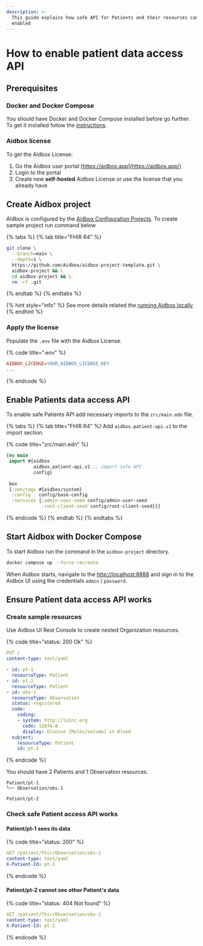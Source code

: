 ```yaml
---
description: >-
  This guide explains how safe API for Patients and their resources can be
  enabled
---
```


# How to enable patient data access API

## Prerequisites

### Docker and Docker Compose

You should have Docker and Docker Compose installed before go further. To get it installed follow the [instructions](https://docs.docker.com/engine/install/).

### Aidbox license

To get the Aidbox License:

1. Go the Aidbox user portal [https://aidbox.app](https://aidbox.app/)
2. Login to the portal
3. Create new **self-hosted** Aidbox License or use the license that you already have

## Create Aidbox project

Aidbox is configured by the [Aidbox Configuration Projects](../../../aidbox-configuration/aidbox-zen-lang-project/). To create sample project run command below&#x20;

{% tabs %}
{% tab title="FHIR R4" %}
```sh
git clone \
  --branch=main \
  --depth=1 \
  https://github.com/Aidbox/aidbox-project-template.git \
  aidbox-project && \
  cd aidbox-project && \
  rm -rf .git
```
{% endtab %}
{% endtabs %}

{% hint style="info" %}
See more details related the [running Aidbox locally](broken-reference)
{% endhint %}

### Apply the license

Populate the `.env` file with the Aidbox License.&#x20;

{% code title=".env" %}
```ini
AIDBOX_LICENSE=YOUR_AIDBOX_LICENSE_KEY
...
```
{% endcode %}

## Enable Patients data access API

To enable safe Patients API add necessary imports to the `zrc/main.edn` file.

{% tabs %}
{% tab title="FHIR R4" %}
Add `aidbox.patient-api.v1` to the import section.

{% code title="zrc/main.edn" %}
```clojure
{ns main
 import #{aidbox
          aidbox.patient-api.v1 ;; import safe API
          config}
 
 box
 {:zen/tags #{aidbox/system}
  :config   config/base-config
  :services {:admin-user-seed config/admin-user-seed
             :root-client-seed config/root-client-seed}}}
```
{% endcode %}
{% endtab %}
{% endtabs %}

## Start Aidbox with Docker Compose

To start Aidbox run the command in the `aidbox-project` directory.

```bash
docker compose up --force-recreate
```

When Aidbox starts, navigate to the [http://localhost:8888](http://localhost:8888/) and sign in to the Aidbox UI using the credentials `admin` / `password`.

## Ensure Patient data access API works

### Create sample resources

Use Aidbox UI Rest Console to create nested Organization resources.

{% code title="status: 200 Ok" %}
```yaml
PUT /
content-type: text/yaml

- id: pt-1
  resourceType: Patient
- id: pt-2
  resourceType: Patient
- id: obs-1
  resourceType: Observation
  status: registered
  code:
    coding:
    - system: http://loinc.org
      code: 15074-8
      display: Glucose [Moles/volume] in Blood
  subject:
    resourceType: Patient
    id: pt-1
```
{% endcode %}

You should have 2 Patients and 1 Observation resources.

```
Patient/pt-1
└── Observation/obs-1

Patient/pt-2
```

### Check safe Patient access API works

#### Patient/pt-1 sees its data&#x20;

{% code title="status: 200" %}
```yaml
GET /patient/fhir/Observation/obs-1
content-type: text/yaml
X-Patient-Id: pt-1
```
{% endcode %}

#### Patient/pt-2 cannot see other Patient's data&#x20;

{% code title="status: 404 Not found" %}
```yaml
GET /patient/fhir/Observation/obs-1
content-type: text/yaml
X-Patient-Id: pt-2
```
{% endcode %}
